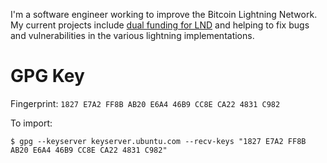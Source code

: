 I'm a software engineer working to improve the Bitcoin Lightning Network.  My
current projects include [dual funding for
LND](https://github.com/lightningnetwork/lnd/issues/6569) and helping to fix
bugs and vulnerabilities in the various lightning implementations.

# GPG Key

Fingerprint: `1827 E7A2 FF8B AB20 E6A4 46B9 CC8E CA22 4831 C982`

To import:

```shell
$ gpg --keyserver keyserver.ubuntu.com --recv-keys "1827 E7A2 FF8B AB20 E6A4 46B9 CC8E CA22 4831 C982"
```
